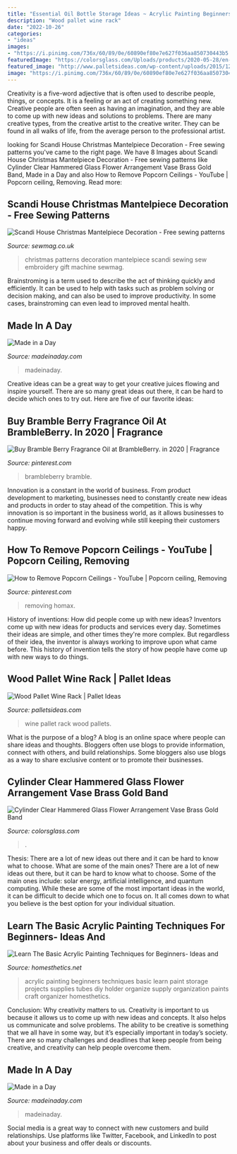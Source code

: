 ```yaml
---
title: "Essential Oil Bottle Storage Ideas ~ Acrylic Painting Beginners Techniques Basic Learn Paint Storage Projects Supplies Tubes Diy Holder Organize Supply Organization Paints Craft Organizer Homesthetics"
description: "Wood pallet wine rack"
date: "2022-10-26"
categories:
- "ideas"
images:
- "https://i.pinimg.com/736x/60/89/0e/60890ef80e7e627f036aa850730443b5.jpg"
featuredImage: "https://colorsglass.com/Uploads/products/2020-05-28/en-H7563b671830c400ba921e84bfa8eef1dF.jpg"
featured_image: "http://www.palletsideas.com/wp-content/uploads/2015/12/Pallet-Wine-Rack.jpg"
image: "https://i.pinimg.com/736x/60/89/0e/60890ef80e7e627f036aa850730443b5.jpg"
---
```



Creativity is a five-word adjective that is often used to describe people, things, or concepts. It is a feeling or an act of creating something new. Creative people are often seen as having an imagination, and they are able to come up with new ideas and solutions to problems. There are many creative types, from the creative artist to the creative writer. They can be found in all walks of life, from the average person to the professional artist.

	

		
looking for Scandi House Christmas Mantelpiece Decoration - Free sewing patterns you've came to the right page. We have 8 Images about Scandi House Christmas Mantelpiece Decoration - Free sewing patterns like Cylinder Clear Hammered Glass Flower Arrangement Vase Brass Gold Band, Made in a Day and also How to Remove Popcorn Ceilings - YouTube | Popcorn ceiling, Removing. Read more:
		
    
## Scandi House Christmas Mantelpiece Decoration - Free Sewing Patterns

<img loading=lazy src="https://www.sewmag.co.uk/images/uploads/patterns/Scandi_House_1.jpg" onerror="this.onerror=null;this.src='https://tse1.mm.bing.net/th?id=OIP.h9yQ9W3eyWocNO_lG-e9BgHaKR&amp;pid=15.1';" alt="Scandi House Christmas Mantelpiece Decoration - Free sewing patterns">

_Source: sewmag.co.uk_

>christmas patterns decoration mantelpiece scandi sewing sew embroidery gift machine sewmag. 

	

Brainstroming is a term used to describe the act of thinking quickly and efficiently. It can be used to help with tasks such as problem solving or decision making, and can also be used to improve productivity. In some cases, brainstroming can even lead to improved mental health.

    
## Made In A Day

<img loading=lazy src="https://madeinaday.com/wp-content/uploads/2017/11/12-Unique-Beautiful-Holday-Wreaths-madeinaday.com_-scaled.jpg" onerror="this.onerror=null;this.src='https://tse3.mm.bing.net/th?id=OIP.U0vAoFYomWeCzrDBj1_yDgHaN1&amp;pid=15.1';" alt="Made in a Day">

_Source: madeinaday.com_

>madeinaday. 

	

Creative ideas can be a great way to get your creative juices flowing and inspire yourself. There are so many great ideas out there, it can be hard to decide which ones to try out. Here are five of our favorite ideas: 

    
## Buy Bramble Berry Fragrance Oil At BrambleBerry. In 2020 | Fragrance

<img loading=lazy src="https://i.pinimg.com/736x/60/89/0e/60890ef80e7e627f036aa850730443b5.jpg" onerror="this.onerror=null;this.src='https://tse4.mm.bing.net/th?id=OIP.3tCGqenhUAVUl4Ax6qpaSwHaHa&amp;pid=15.1';" alt="Buy Bramble Berry Fragrance Oil at BrambleBerry. in 2020 | Fragrance">

_Source: pinterest.com_

>brambleberry bramble. 

	

Innovation is a constant in the world of business. From product development to marketing, businesses need to constantly create new ideas and products in order to stay ahead of the competition. This is why innovation is so important in the business world, as it allows businesses to continue moving forward and evolving while still keeping their customers happy.

    
## How To Remove Popcorn Ceilings - YouTube | Popcorn Ceiling, Removing

<img loading=lazy src="https://i.pinimg.com/736x/14/a6/45/14a6455e22de2409d5541abc66a9f9f7.jpg" onerror="this.onerror=null;this.src='https://tse3.mm.bing.net/th?id=OIP.NzRwb6TXCNCLZ6YSP9yN3QHaEK&amp;pid=15.1';" alt="How to Remove Popcorn Ceilings - YouTube | Popcorn ceiling, Removing">

_Source: pinterest.com_

>removing homax. 

	

History of inventions: How did people come up with new ideas?
Inventors come up with new ideas for products and services every day. Sometimes their ideas are simple, and other times they're more complex. But regardless of their idea, the inventor is always working to improve upon what came before. This history of invention tells the story of how people have come up with new ways to do things.

    
## Wood Pallet Wine Rack | Pallet Ideas

<img loading=lazy src="http://www.palletsideas.com/wp-content/uploads/2015/12/Pallet-Wine-Rack.jpg" onerror="this.onerror=null;this.src='https://tse3.mm.bing.net/th?id=OIP.5x6RlZnjhZA_srbUrEEc8wHaJ4&amp;pid=15.1';" alt="Wood Pallet Wine Rack | Pallet Ideas">

_Source: palletsideas.com_

>wine pallet rack wood pallets. 

	

What is the purpose of a blog?
A blog is an online space where people can share ideas and thoughts. Bloggers often use blogs to provide information, connect with others, and build relationships. Some bloggers also use blogs as a way to share exclusive content or to promote their businesses.

    
## Cylinder Clear Hammered Glass Flower Arrangement Vase Brass Gold Band

<img loading=lazy src="https://colorsglass.com/Uploads/products/2020-05-28/en-H7563b671830c400ba921e84bfa8eef1dF.jpg" onerror="this.onerror=null;this.src='https://tse3.mm.bing.net/th?id=OIP.clIW723wKpxLtt0TnG9WJwHaHO&amp;pid=15.1';" alt="Cylinder Clear Hammered Glass Flower Arrangement Vase Brass Gold Band">

_Source: colorsglass.com_

>. 

	

Thesis: There are a lot of new ideas out there and it can be hard to know what to choose. What are some of the main ones?
There are a lot of new ideas out there, but it can be hard to know what to choose. Some of the main ones include: solar energy, artificial intelligence, and quantum computing. While these are some of the most important ideas in the world, it can be difficult to decide which one to focus on. It all comes down to what you believe is the best option for your individual situation.

    
## Learn The Basic Acrylic Painting Techniques For Beginners- Ideas And

<img loading=lazy src="http://cdn.homesthetics.net/wp-content/uploads/2016/07/Learn-The-Basic-Acrylic-Painting-Techniques-for-Beginners-Ideas-and-Projects.jpg" onerror="this.onerror=null;this.src='https://tse1.mm.bing.net/th?id=OIP.SwPpow13Gcv_YGIItpMtxgHaKT&amp;pid=15.1';" alt="Learn The Basic Acrylic Painting Techniques for Beginners- Ideas and">

_Source: homesthetics.net_

>acrylic painting beginners techniques basic learn paint storage projects supplies tubes diy holder organize supply organization paints craft organizer homesthetics. 

	

Conclusion: Why creativity matters to us.
Creativity is important to us because it allows us to come up with new ideas and concepts. It also helps us communicate and solve problems. The ability to be creative is something that we all have in some way, but it’s especially important in today’s society. There are so many challenges and deadlines that keep people from being creative, and creativity can help people overcome them.

    
## Made In A Day

<img loading=lazy src="https://madeinaday.com/wp-content/uploads/2018/10/Gold-Fanatics-Holiday-Gift-Guide.jpg" onerror="this.onerror=null;this.src='https://tse3.mm.bing.net/th?id=OIP.YgxabN3pNnT0CwW11gFA-wHaNr&amp;pid=15.1';" alt="Made in a Day">

_Source: madeinaday.com_

>madeinaday. 

	

Social media is a great way to connect with new customers and build relationships. Use platforms like Twitter, Facebook, and LinkedIn to post about your business and offer deals or discounts.

